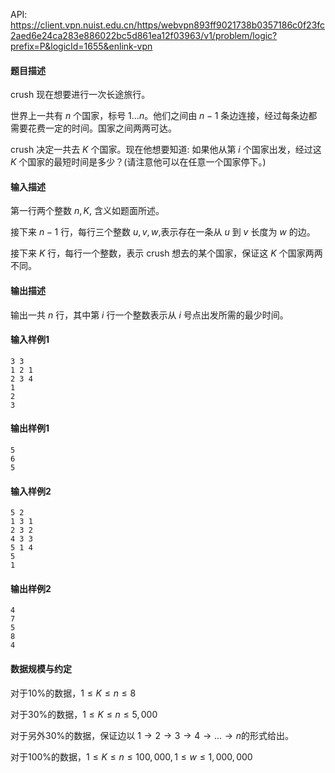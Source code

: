 API: https://client.vpn.nuist.edu.cn/https/webvpn893ff9021738b0357186c0f23fc2aed6e24ca283e886022bc5d861ea12f03963/v1/problem/logic?prefix=P&logicId=1655&enlink-vpn

#### 题目描述
crush 现在想要进行一次长途旅行。 

世界上一共有 $n$ 个国家，标号 $1\dots n$。他们之间由 $n-1$ 条边连接，经过每条边都需要花费一定的时间。国家之间两两可达。 

crush 决定一共去 $K$ 个国家。现在他想要知道: 如果他从第 $i$ 个国家出发，经过这 $K$ 个国家的最短时间是多少？(请注意他可以在任意一个国家停下。)

#### 输入描述 
第一行两个整数 $n,K$, 含义如题面所述。 

接下来 $n-1$ 行，每行三个整数 $u,v,w$,表示存在一条从 $u$ 到 $v$ 长度为 $w$ 的边。 

接下来 $K$ 行，每行一个整数，表示 crush 想去的某个国家，保证这 $K$ 个国家两两不同。 

#### 输出描述 
输出一共 $n$ 行，其中第 $i$ 行一个整数表示从 $i$ 号点出发所需的最少时间。 
#### 输入样例1
```
3 3
1 2 1
2 3 4
1
2
3
```
#### 输出样例1
```
5
6
5
```
#### 输入样例2
```
5 2
1 3 1
2 3 2
4 3 3
5 1 4
5
1
```
#### 输出样例2
```
4
7
5
8
4
```
#### 数据规模与约定
对于10%的数据，$1\le K\le n\le 8$

对于30%的数据，$1\le K \le n \le 5,000$

对于另外30%的数据，保证边以 $1\to2\to3\to4\to...\to n$的形式给出。

对于100%的数据，$1\le K\le n\le 100,000,1\le w\le 1,000,000$

